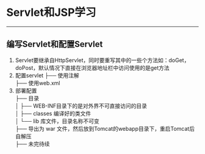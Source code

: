 # Servlet和JSP学习
---
## 编写Servlet和配置Servlet
1. Servlet要继承自HttpServlet，同时要重写其中的一些个方法如：doGet，doPost，默认情况下直接在浏览器地址栏中访问使用的是get方法
2. 配置servlet
   ├── 使用注解<br>
   ├── 使用web.xml<br>
3. 部署配置<br>
   ├── 目录<br>
   │    ├── WEB-INF目录下的是对外界不可直接访问的目录<br>
   │    ├── classes 编译好的类文件<br>
   │    └── lib 库文件，目录名称不可变<br>
   ├── 导出为 war 文件，然后放到Tomcat的webapp目录下，重启Tomcat后自解压<br>
   ├── 未完待续<br>
   

	